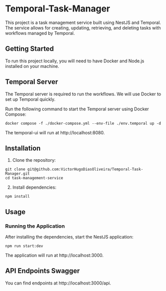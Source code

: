 # Temporal-Task-Manager
This project is a task management service built using NestJS and Temporal. The service allows for creating, updating, retrieving, and deleting tasks with workflows managed by Temporal.

## Getting Started
To run this project locally, you will need to have Docker and Node.js installed on your machine.

## Temporal Server
The Temporal server is required to run the workflows. We will use Docker to set up Temporal quickly.

Run the following command to start the Temporal server using Docker Compose:

```
docker compose -f ./docker-compose.yml --env-file ./env.temporal up -d
```

The temporal-ui will run at http://localhost:8080.

## Installation
1. Clone the repository:
```
git clone git@github.com:VictorHugoDiasOliveira/Temporal-Task-Manager.git
cd task-management-service
```

2. Install dependencies:
```
npm install
```

## Usage

### Running the Application
After installing the dependencies, start the NestJS application:
```
npm run start:dev
```

The application will run at http://localhost:3000.

## API Endpoints Swagger
You can find endpoints at http://localhost:3000/api.